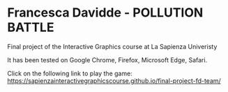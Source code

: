 # Francesca Davidde - POLLUTION BATTLE

Final project of the Interactive Graphics course at La Sapienza Univeristy

It has been tested on Google Chrome, Firefox, Microsoft Edge, Safari.

Click on the following link to play the game: https://sapienzainteractivegraphicscourse.github.io/final-project-fd-team/ 

